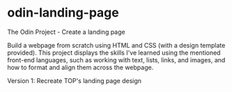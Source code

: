 # odin-landing-page

The Odin Project - Create a landing page

Build a webpage from scratch using HTML and CSS (with a design template provided). This project displays
the skills I've learned using the mentioned front-end languages, such as working with text, lists, links,
and images, and how to format and align them across the webpage.

Version 1: Recreate TOP's landing page design